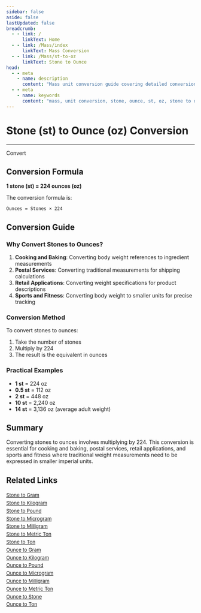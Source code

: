```yaml
---
sidebar: false
aside: false
lastUpdated: false
breadcrumb:
  - - link: /
      linkText: Home
  - - link: /Mass/index
      linkText: Mass Conversion
  - - link: /Mass/st-to-oz
      linkText: Stone to Ounce
head:
  - - meta
    - name: description
      content: "Mass unit conversion guide covering detailed conversion formulas and explanations from stone (st) to ounce (oz)."
  - - meta
    - name: keywords
      content: "mass, unit conversion, stone, ounce, st, oz, stone to ounce, mass conversion guide"
---
```

# Stone (st) to Ounce (oz) Conversion
---
<script setup>
import { onMounted, reactive, inject, ref } from 'vue'
import { NButton, NForm, NFormItem, NInput, NInputNumber, NSelect, NCard, useMessage,NGrid ,NGi } from 'naive-ui'
import { defineClientComponent } from 'vitepress'
import { Mass } from '../files';

const convert = inject('convert')

const form = reactive({
  number: null,
  result: '',
})

const convertHandler = () => {
  if (form.number !== null && !isNaN(form.number)) {
    const convertedValue = parseFloat(form.number) * 224
    form.result = `${form.number}st = ${convertedValue.toFixed(0)}oz`
  } else {
    form.result = 'Please enter a valid number.'
  }
}
</script>

<n-form size="large" :model="form">
  <n-form-item label="Stone (st)">
    <n-input-number v-model:value="form.number" placeholder="Enter stones" style="width: 100%" />
  </n-form-item>
  <n-form-item>
    <n-button type="info" @click="convertHandler" block>Convert</n-button>
  </n-form-item>
  <n-form-item>
    <n-input v-model:value="form.result" readonly placeholder="Conversion result" />
  </n-form-item>
</n-form>

## Conversion Formula

**1 stone (st) = 224 ounces (oz)**

The conversion formula is:
```
Ounces = Stones × 224
```

## Conversion Guide

### Why Convert Stones to Ounces?

1. **Cooking and Baking**: Converting body weight references to ingredient measurements
2. **Postal Services**: Converting traditional measurements for shipping calculations
3. **Retail Applications**: Converting weight specifications for product descriptions
4. **Sports and Fitness**: Converting body weight to smaller units for precise tracking

### Conversion Method

To convert stones to ounces:
1. Take the number of stones
2. Multiply by 224
3. The result is the equivalent in ounces

### Practical Examples

- **1 st** = 224 oz
- **0.5 st** = 112 oz
- **2 st** = 448 oz
- **10 st** = 2,240 oz
- **14 st** = 3,136 oz (average adult weight)

## Summary

Converting stones to ounces involves multiplying by 224. This conversion is essential for cooking and baking, postal services, retail applications, and sports and fitness where traditional weight measurements need to be expressed in smaller imperial units.

## Related Links

<n-grid :cols="2" :x-gap="12" :y-gap="8">
  <n-gi>
    <n-card title="Other Stone Conversions" size="small">
      <template #header-extra>
        <span style="font-size: 12px; color: #666;">st conversions</span>
      </template>
      <div style="font-size: 13px; line-height: 1.6;">
        <div><a href="/Mass/st-to-g">Stone to Gram</a></div>
        <div><a href="/Mass/st-to-kg">Stone to Kilogram</a></div>
        <div><a href="/Mass/st-to-lb">Stone to Pound</a></div>
        <div><a href="/Mass/st-to-mcg">Stone to Microgram</a></div>
        <div><a href="/Mass/st-to-mg">Stone to Milligram</a></div>
        <div><a href="/Mass/st-to-mt">Stone to Metric Ton</a></div>
        <div><a href="/Mass/st-to-t">Stone to Ton</a></div>
      </div>
    </n-card>
  </n-gi>
  <n-gi>
    <n-card title="Ounce Conversions" size="small">
      <template #header-extra>
        <span style="font-size: 12px; color: #666;">oz conversions</span>
      </template>
      <div style="font-size: 13px; line-height: 1.6;">
        <div><a href="/Mass/oz-to-g">Ounce to Gram</a></div>
        <div><a href="/Mass/oz-to-kg">Ounce to Kilogram</a></div>
        <div><a href="/Mass/oz-to-lb">Ounce to Pound</a></div>
        <div><a href="/Mass/oz-to-mcg">Ounce to Microgram</a></div>
        <div><a href="/Mass/oz-to-mg">Ounce to Milligram</a></div>
        <div><a href="/Mass/oz-to-mt">Ounce to Metric Ton</a></div>
        <div><a href="/Mass/oz-to-st">Ounce to Stone</a></div>
        <div><a href="/Mass/oz-to-t">Ounce to Ton</a></div>
      </div>
    </n-card>
  </n-gi>
</n-grid>